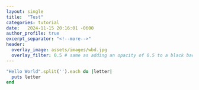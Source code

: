 ```yaml
---
layout: single
title:  "Test"
categories: tutorial
date:   2024-11-15 20:16:01 -0600
author_profile: true
excerpt_separator: "<!--more-->"
header:
  overlay_image: assets/images/wbd.jpg
  overlay_filter: 0.5 # same as adding an opacity of 0.5 to a black background
---
```





```ruby
"Hello World".split('').each do |letter|
  puts letter
end